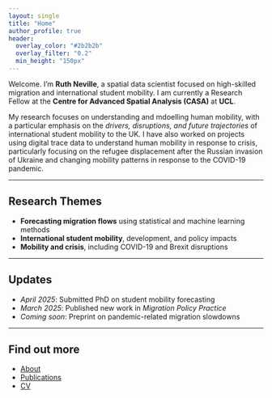 ```yaml
---
layout: single
title: "Home"
author_profile: true
header:
  overlay_color: "#2b2b2b"
  overlay_filter: "0.2"
  min_height: "150px"
---
```


Welcome. I’m **Ruth Neville**, a spatial data scientist focused on high-skilled migration and international student mobility. I am currently a Research Fellow at the **Centre for Advanced Spatial Analysis (CASA)** at **UCL**. 

My research focuses on understanding and mdoelling human mobility, with a particular emphasis on the _drivers, disruptions,  and future trajectories_ of international student mobility to the UK. I have also worked on projects using digital trace data to understand human mobility in response to crisis, particularly focusing on the refugee displacement after the Russian invasion of Ukraine and changing mobility patterns in response to the COVID-19 pandemic. 

---

## Research Themes

- **Forecasting migration flows** using statistical and machine learning methods  
- **International student mobility**, development, and policy impacts  
- **Mobility and crisis**, including COVID-19 and Brexit disruptions

---

## Updates

- _April 2025_: Submitted PhD on student mobility forecasting  
- _March 2025_: Published new work in *Migration Policy Practice*  
- _Coming soon_: Preprint on pandemic-related migration slowdowns

---

## Find out more

- [About](/about/)  
- [Publications](/publications/)  
- [CV](/cv/)  
